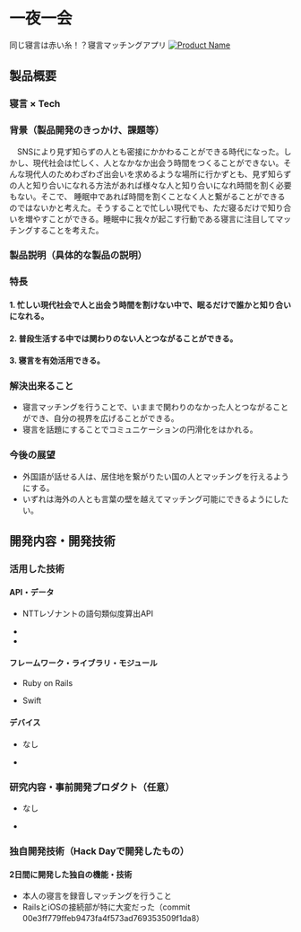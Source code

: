 
# 一夜一会

同じ寝言は赤い糸！？寝言マッチングアプリ
[![Product Name](https://raw.github.com/GabLeRoux/WebMole/master/ressources/WebMole_Youtube_Video.png)](https://www.youtube.com/channel/UC4PtjOfZTbVp9DwtJv82Lzg)

## 製品概要
### 寝言 × Tech

### 背景（製品開発のきっかけ、課題等）

　SNSにより見ず知らずの人とも密接にかかわることができる時代になった。しかし、現代社会は忙しく、人となかなか出会う時間をつくることができない。そんな現代人のためわざわざ出会いを求めるような場所に行かずとも、見ず知らずの人と知り合いになれる方法があれば様々な人と知り合いになれ時間を割く必要もない。そこで、 睡眠中であれば時間を割くことなく人と繋がることができるのではないかと考えた。そうすることで忙しい現代でも、ただ寝るだけで知り合いを増やすことができる。睡眠中に我々が起こす行動である寝言に注目してマッチングすることを考えた。


### 製品説明（具体的な製品の説明）


### 特長

#### 1. 忙しい現代社会で人と出会う時間を割けない中で、眠るだけで誰かと知り合いになれる。

#### 2. 普段生活する中では関わりのない人とつながることができる。

#### 3. 寝言を有効活用できる。

### 解決出来ること
- 寝言マッチングを行うことで、いままで関わりのなかった人とつながることができ、自分の視界を広げることができる。
- 寝言を話題にすることでコミュニケーションの円滑化をはかれる。

### 今後の展望
- 外国語が話せる人は、居住地を繋がりたい国の人とマッチングを行えるようにする。
- いずれは海外の人とも言葉の壁を越えてマッチング可能にできるようにしたい。



## 開発内容・開発技術
### 活用した技術
#### API・データ

* NTTレゾナントの語句類似度算出API

*

*

#### フレームワーク・ライブラリ・モジュール
* Ruby on Rails

* Swift

#### デバイス
* なし

*

### 研究内容・事前開発プロダクト（任意）

* なし

*


### 独自開発技術（Hack Dayで開発したもの）
#### 2日間に開発した独自の機能・技術
* 本人の寝言を録音しマッチングを行うこと
* RailsとiOSの接続部が特に大変だった（commit 00e3ff779ffeb9473fa4f573ad769353509f1da8）
